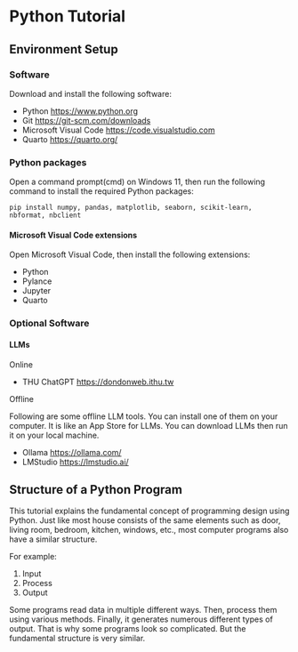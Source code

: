 # Python Tutorial

## Environment Setup

### Software

Download and install the following software:

- Python https://www.python.org
- Git https://git-scm.com/downloads
- Microsoft Visual Code https://code.visualstudio.com
- Quarto https://quarto.org/

### Python packages

Open a command prompt(cmd) on Windows 11, then run the following command to install the required Python packages:

`pip install numpy, pandas, matplotlib, seaborn, scikit-learn, nbformat, nbclient`

#### Microsoft Visual Code extensions

Open Microsoft Visual Code, then install the following extensions:

- Python
- Pylance
- Jupyter
- Quarto

### Optional Software

#### LLMs 

Online

- THU ChatGPT https://dondonweb.ithu.tw

Offline

Following are some offline LLM tools. You can install one of them on your computer. It is like an App Store for LLMs. You can download LLMs then run it on your local machine.

- Ollama https://ollama.com/
- LMStudio https://lmstudio.ai/

## Structure of a Python Program

This tutorial explains the fundamental concept of programming design using Python. Just like most house consists of the same elements such as door, living room, bedroom, kitchen, windows, etc., most computer programs also have a similar structure.

For example:

1. Input
2. Process
3. Output

Some programs read data in multiple different ways. Then, process them using various methods. Finally, it generates numerous different types of output. That is why some programs look so complicated. But the fundamental structure is very similar.
